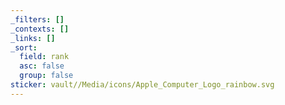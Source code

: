 ```yaml
---
_filters: []
_contexts: []
_links: []
_sort:
  field: rank
  asc: false
  group: false
sticker: vault//Media/icons/Apple_Computer_Logo_rainbow.svg
---
```

